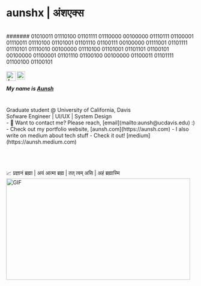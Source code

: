 # aunshx | अंशएक्स

<br />
####### 01010011 01110100 01101111 01110000 00100000 01110111 01100001 01110011 01110100 01101001 01101110 01100111 00100000 01111001 01101111 01110101 01110010 00100000 01110100 01101001 01101101 01100101 00100000 01100001 01101110 01100100 00100000 01100011 01101111 01100100 01100101

<br />

<br />

<a href="https://aunsh.com">
  <img align="left" alt="Aunsh's Portfolio Website" width="25px" src="https://i.postimg.cc/qB6VG513/a-removebg-preview.png" />
</a>
<a href="https://www.instagram.com/aunshhhh/">
  <img align="left" alt="Aunsh's Instagram" width="22px" src="https://raw.githubusercontent.com/hussainweb/hussainweb/main/icons/instagram.png" />
</a>

<br />

##### My name is [Aunsh](https://aunsh.com) 
<br />
Graduate student @ University of California, Davis
<br />
Sofware Engineer | UI/UX | System Design


<br />
- 💼 Want to contact me? Please reach, [email](mailto:aunsh@ucdavis.edu) :)
- Check out my portfolio website, [aunsh.com](https://aunsh.com)
- I also write on medium about tech stuff - Check it out! [medium](https://aunsh.medium.com)
<br />


<br />
<br />
<br />

📈 प्रज्ञानं ब्रह्मा | अयं आत्मा ब्रह्म | तत् त्वम् असि | अहं ब्रह्मास्मि 
<br />
<img align="left" alt="GIF" src="https://i.postimg.cc/Nf3kcvWX/coding.gif" width="490" height="270" />
<br />
